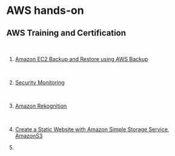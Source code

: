 # AWS hands-on
## AWS Training and Certification

<br>

001. [Amazon EC2 Backup and Restore using AWS Backup](https://github.com/RosanaFSS/AWS-Projects/blob/AWS-Training-and-Certification/001.%20Amazon%20EC2%20Backup%20and%20Restore%20using%20AWS%20Backup.md)

<br>

002. [Security Monitoring](https://github.com/RosanaFSS/AWS-Projects/blob/AWS-Training-and-Certification/002.%20Security%20Monitoring.md)

<br>

003. [Amazon Rekognition](https://github.com/RosanaFSS/AWS-Projects/blob/AWS-Training-and-Certification/003.%20%20Amazon%20Rekognition.md)

<br>

004. [Create a Static Website with Amazon Simple Storage Service, AmazonS3](https://github.com/RosanaFSS/AWS-Projects/blob/AWS-Training-and-Certification/004%20.%20%20Create%20a%20Static%20HTML%20Website%20with%20Amazon%20S3.md)

5. <br>
